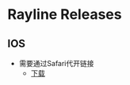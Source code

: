 # Rayline Releases

## IOS

- 需要通过Safari代开链接
  - [下载](itms-services://?action=download-manifest&url=https://lovebirdsx.github.io/release/rayline2/rayline2.plist)
